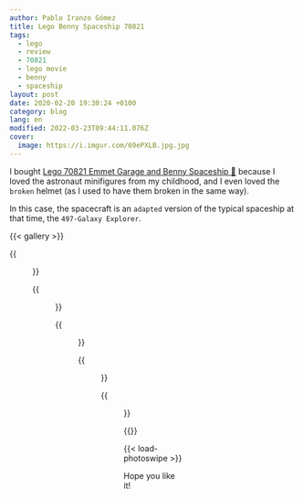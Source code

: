 ```yaml
---
author: Pablo Iranzo Gómez
title: Lego Benny Spaceship 70821
tags:
  - lego
  - review
  - 70821
  - lego movie
  - benny
  - spaceship
layout: post
date: 2020-02-20 19:30:24 +0100
category: blog
lang: en
modified: 2022-03-23T09:44:11.076Z
cover:
  image: https://i.imgur.com/69ePXLB.jpg.jpg
---
```


I bought [Lego 70821 Emmet Garage and Benny Spaceship 🛒](https://www.amazon.es/dp/B07FP2KS4F?tag=redken-21) because I loved the astronaut minifigures from my childhood, and I even loved the `broken` helmet (as I used to have them broken in the same way).

In this case, the spacecraft is an `adapted` version of the typical spaceship at that time, the `497-Galaxy Explorer`.

{{< gallery >}}

{{<figure src="https://i.imgur.com/69ePXLBt.jpg" link="https://i.imgur.com/69ePXLB.jpg.jpg" alt="Front side view" >}}

{{<figure src="https://i.imgur.com/3iMki6zt.jpg" link="https://i.imgur.com/3iMki6z.jpg.jpg" alt="Rear view with bay area for rover" >}}

{{<figure src="https://i.imgur.com/nov158st.jpg" link="https://i.imgur.com/nov158s.jpg.jpg" alt="Cockpit view rear" >}}

{{<figure src="https://i.imgur.com/gXfNh1It.jpg" link="https://i.imgur.com/gXfNh1I.jpg.jpg" alt="Cockpit view" >}}

{{<figure src="https://i.imgur.com/9juBiAVt.jpg" link="https://i.imgur.com/9juBiAV.jpg.jpg" alt="Cockpit view" >}}

{{</gallery>}}

{{< load-photoswipe >}}

Hope you like it!
